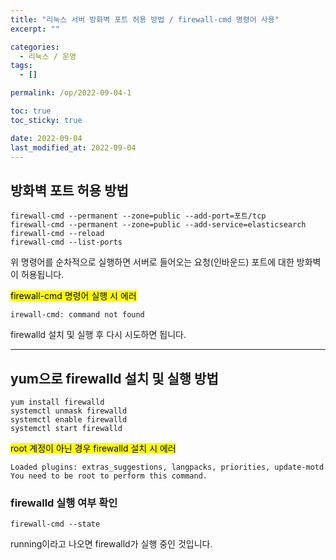 ```yaml
---
title: "리눅스 서버 방화벽 포트 허용 방법 / firewall-cmd 명령어 사용"
excerpt: ""

categories:
  - 리눅스 / 운영
tags:
  - []

permalink: /op/2022-09-04-1

toc: true
toc_sticky: true

date: 2022-09-04
last_modified_at: 2022-09-04
---
```


## 방화벽 포트 허용 방법
```
firewall-cmd --permanent --zone=public --add-port=포트/tcp
firewall-cmd --permanent --zone=public --add-service=elasticsearch
firewall-cmd --reload
firewall-cmd --list-ports
```
위 명령어를 순차적으로 실행하면 서버로 들어오는 요청(인바운드) 포트에 대한 방화벽이 허용됩니다.

<mark>firewall-cmd 명령어 실행 시 에러</mark>
```
irewall-cmd: command not found
```
firewalld 설치 및 실행 후 다시 시도하면 됩니다.

---

## yum으로 firewalld 설치 및 실행 방법
```
yum install firewalld
systemctl unmask firewalld
systemctl enable firewalld
systemctl start firewalld
```

<mark>root 계정이 아닌 경우 firewalld 설치 시 에러</mark>
```
Loaded plugins: extras_suggestions, langpacks, priorities, update-motd
You need to be root to perform this command.
```

### firewalld 실행 여부 확인
```
firewall-cmd --state
```
running이라고 나오면 firewalld가 실행 중인 것입니다.